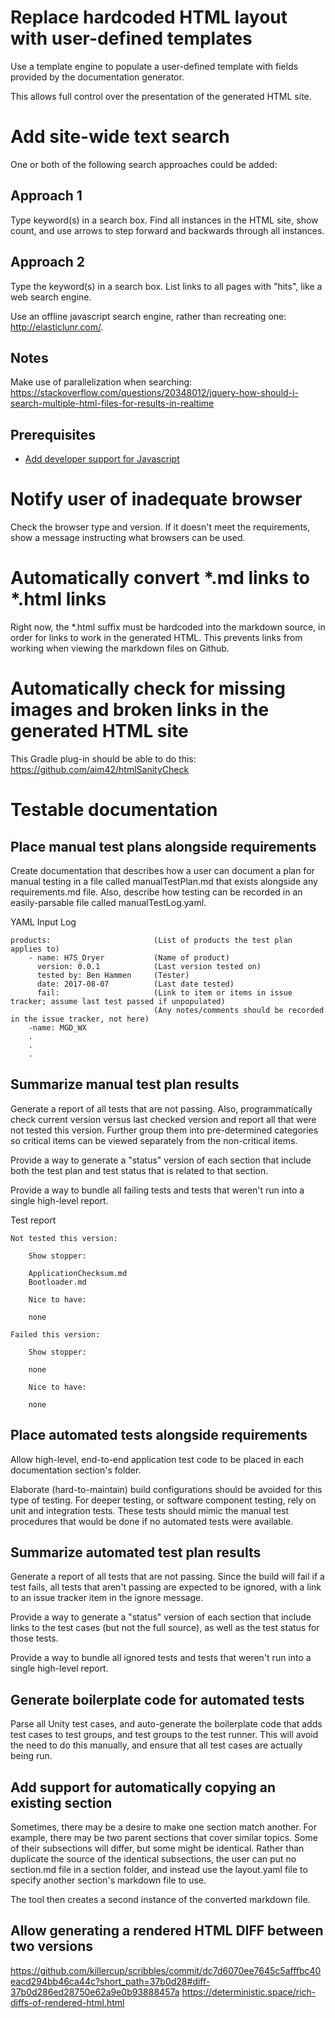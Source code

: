 # Replace hardcoded HTML layout with user-defined templates

Use a template engine to populate a user-defined template with fields provided by the documentation generator.

This allows full control over the presentation of the generated HTML site.

# Add site-wide text search

One or both of the following search approaches could be added:

## Approach 1

Type keyword(s) in a search box.  Find all instances in the HTML site, show count, and use arrows to step forward and
backwards through all instances.

## Approach 2

Type the keyword(s) in a search box.  List links to all pages with "hits", like a web search engine.

Use an offline javascript search engine, rather than recreating one: http://elasticlunr.com/.

## Notes

Make use of parallelization when searching:
https://stackoverflow.com/questions/20348012/jquery-how-should-i-search-multiple-html-files-for-results-in-realtime

## Prerequisites

- [Add developer support for Javascript](design.md#add-developer-spport-for-javascript)

# Notify user of inadequate browser

Check the browser type and version.  If it doesn't meet the requirements, show a message instructing what browsers can
be used.

# Automatically convert *.md links to *.html links

Right now, the *.html suffix must be hardcoded into the markdown source, in order for links to work in the generated
HTML.  This prevents links from working when viewing the markdown files on Github.

# Automatically check for missing images and broken links in the generated HTML site
This Gradle plug-in should be able to do this: https://github.com/aim42/htmlSanityCheck

# Testable documentation

## Place manual test plans alongside requirements
Create documentation that describes how a user can document a plan for manual testing in a file called
manualTestPlan.md that exists alongside any requirements.md file.  Also, describe how testing can be recorded in an
easily-parsable file called manualTestLog.yaml.

YAML Input Log
```
products:                       (List of products the test plan applies to)
	- name: H7S_Dryer	        (Name of product)
	  version: 0.0.1			(Last version tested on)
	  tested by: Ben Hammen		(Tester)
	  date: 2017-08-07			(Last date tested)
	  fail:						(Link to item or items in issue tracker; assume last test passed if unpopulated)
	  							(Any notes/comments should be recorded in the issue tracker, not here)
	-name: MGD_WX
	.
	.
	.
```

## Summarize manual test plan results
Generate a report of all tests that are not passing. Also, programmatically check current version versus last checked
version and report all that were not tested this version. Further group them into pre-determined categories so critical
items can be viewed separately from the non-critical items.

Provide a way to generate a "status" version of each section that include both the test plan and test status that
is related to that section.

Provide a way to bundle all failing tests and tests that weren't run into a single high-level report.

Test report
```
Not tested this version:

	Show stopper:

	ApplicationChecksum.md
	Bootloader.md

	Nice to have:

	none

Failed this version:

	Show stopper:

	none

	Nice to have:

	none
```

## Place automated tests alongside requirements
Allow high-level, end-to-end application test code to be placed in each documentation section's folder.

Elaborate (hard-to-maintain) build configurations should be avoided for this type of testing.  For deeper
testing, or software component testing, rely on unit and integration tests.  These tests should mimic the manual test
procedures that would be done if no automated tests were available.

## Summarize automated test plan results
Generate a report of all tests that are not passing.  Since the build will fail if a test fails, all tests that aren't
passing are expected to be ignored, with a link to an issue tracker item in the ignore message.

Provide a way to generate a "status" version of each section that include links to the test cases (but not the
full source), as well as the test status for those tests.

Provide a way to bundle all ignored tests and tests that weren't run into a single high-level report.

## Generate boilerplate code for automated tests
Parse all Unity test cases, and auto-generate the boilerplate code that adds test cases to test groups, and test groups to
the test runner.  This will avoid the need to do this manually, and ensure that all test cases are actually being run.

## Add support for automatically copying an existing section

Sometimes, there may be a desire to make one section match another.  For example, there may be two parent sections that
cover similar topics.  Some of their subsections will differ, but some might be identical.  Rather than duplicate the source
of the identical subsections, the user can put no section.md file in a section folder, and instead use the layout.yaml file to
specify another section's markdown file to use.

The tool then creates a second instance of the converted markdown file.

## Allow generating a rendered HTML DIFF between two versions

https://github.com/killercup/scribbles/commit/dc7d6070ee7645c5afffbc40eacd294bb46ca44c?short_path=37b0d28#diff-37b0d286ed28750e62a9e0b93888457a
https://deterministic.space/rich-diffs-of-rendered-html.html